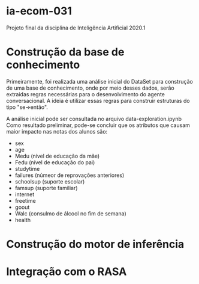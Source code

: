 # ia-ecom-031
Projeto final da disciplina de Inteligência Artificial 2020.1

# Construção da base de conhecimento
Primeiramente, foi realizada uma análise inicial do DataSet para construção de uma base de conhecimento, onde por meio desses dados, serão extraidas regras necessárias para o desenvolvimento do agente conversacional. A ideia é utilizar essas regras para construir estruturas do tipo "se->então".

A análise inicial pode ser consultada no arquivo data-exploration.ipynb
Como resultado preliminar, pode-se concluir que os atributos que causam maior impacto nas notas dos alunos são:
- sex
- age
- Medu (nível de educação da mãe)
- Fedu (nível de educação do pai)
- studytime
- failures (númeor de reprovações anteriores)
- schoolsup (suporte escolar)
- famsup (suporte familiar)
- internet
- freetime
- goout
- Walc (consulmo de álcool no fim de semana)
- health

# Construção do motor de inferência

# Integração com o RASA
